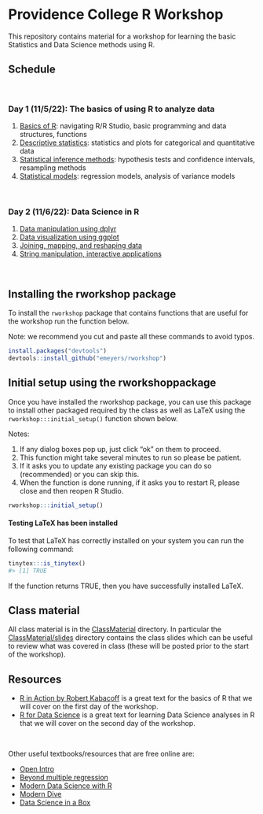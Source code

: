 # Providence College R Workshop

This repository contains material for a workshop for learning the basic Statistics and Data Science methods using R. 


## Schedule

<br>

### Day 1 (11/5/22): The basics of using R to analyze data

1. [Basics of R](https://github.com/emeyers/rworkshop/raw/main/ClassMaterial/slides/day_01_session_01_slides.pdf): navigating R/R Studio, basic programming and data structures, functions
2. [Descriptive statistics](https://github.com/emeyers/rworkshop/raw/main/ClassMaterial/slides/day_01_session_02_slides.pdf): statistics and plots for categorical and quantitative data
3. [Statistical inference methods](https://github.com/emeyers/rworkshop/raw/main/ClassMaterial/slides/day_01_session_03_slides.pdf): hypothesis tests and confidence intervals, resampling methods
4. [Statistical models](https://github.com/emeyers/rworkshop/raw/main/ClassMaterial/slides/day_01_session_04_slides.pdf): regression models, analysis of variance models

<br>

### Day 2 (11/6/22): Data Science in R

1. [Data manipulation using dplyr](https://github.com/emeyers/rworkshop/raw/main/ClassMaterial/slides/day_02_session_01_slides.pdf)
2. [Data visualization using ggplot](https://github.com/emeyers/rworkshop/raw/main/ClassMaterial/slides/day_02_session_02_slides.pdf)
3. [Joining, mapping, and reshaping data](https://github.com/emeyers/rworkshop/raw/main/ClassMaterial/slides/day_02_session_03_slides.pdf)
4. [String manipulation, interactive applications](https://github.com/emeyers/rworkshop/raw/main/ClassMaterial/slides/day_02_session_04_slides.pdf)


<br>


## Installing the rworkshop package

To install the `rworkshop` package that contains functions that are useful
for the workshop run the function below.

Note: we recommend you cut and paste all these commands to avoid typos.

``` r
install.packages("devtools")
devtools::install_github("emeyers/rworkshop")
```

## Initial setup using the rworkshoppackage

Once you have installed the rworkshop package, you can use this package to
install other packaged required by the class as well as LaTeX using the
`rworkshop:::initial_setup()` function shown below.

Notes:

1.  If any dialog boxes pop up, just click “ok” on them to proceed.
2.  This function might take several minutes to run so please be
    patient.
3.  If it asks you to update any existing package you can do so
    (recommended) or you can skip this.
4.  When the function is done running, if it asks you to restart R,
    please close and then reopen R Studio.

<!-- end list -->

``` r
rworkshop:::initial_setup()
```

#### Testing LaTeX has been installed

To test that LaTeX has correctly installed on your system you can run
the following command:

``` r
tinytex:::is_tinytex()
#> [1] TRUE
```

If the function returns TRUE, then you have successfully installed
LaTeX.

## Class material

All class material is in the
[ClassMaterial](https://github.com/emeyers/rworkshop/tree/main/ClassMaterial)
directory. In particular the
[ClassMaterial/slides](https://github.com/emeyers/rworkshop/tree/main/ClassMaterial/slides)
directory contains the class slides which can be useful to review what
was covered in class (these will be posted prior to the start of the workshop). 


## Resources

* [R in Action by Robert Kabacoff](http://www.cs.uni.edu/~jacobson/4772/week11/R_in_Action.pdf) is a great text for the basics of R that we will cover on the first day of the workshop.
* [R for Data Science](https://r4ds.had.co.nz/) is a great text for learning Data Science analyses in R that we will cover on the second day of the workshop.

<br>

Other useful textbooks/resources that are free online are: 
* [Open Intro](https://www.openintro.org/)
* [Beyond multiple regression](https://bookdown.org/roback/bookdown-BeyondMLR/)
* [Modern Data Science with R](https://mdsr-book.github.io/mdsr2e/)
* [Modern Dive](https://moderndive.com/)
* [Data Science in a Box](https://datasciencebox.org/)


